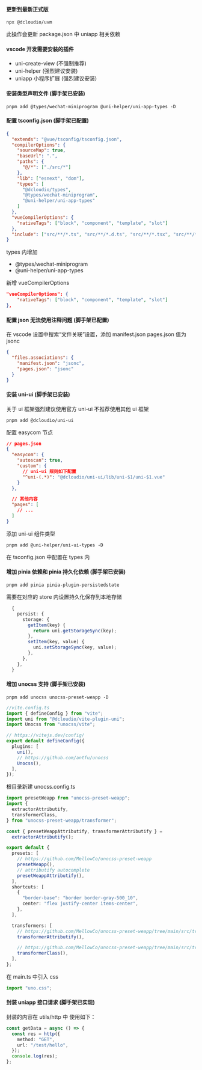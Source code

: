 #### 更新到最新正式版

```
npx @dcloudio/uvm
```

此操作会更新 package.json 中 uniapp 相关依赖

#### vscode 开发需要安装的插件

- uni-create-view (不强制推荐)
- uni-helper (强烈建议安装)
- uniapp 小程序扩展 (强烈建议安装)

#### 安装类型声明文件 (脚手架已安装)

```
pnpm add @types/wechat-miniprogram @uni-helper/uni-app-types -D
```

#### 配置 tsconfig.json (脚手架已配置)

```json
{
  "extends": "@vue/tsconfig/tsconfig.json",
  "compilerOptions": {
    "sourceMap": true,
    "baseUrl": ".",
    "paths": {
      "@/*": ["./src/*"]
    },
    "lib": ["esnext", "dom"],
    "types": [
      "@dcloudio/types",
      "@types/wechat-miniprogram",
      "@uni-helper/uni-app-types"
    ]
  },
  "vueCompilerOptions": {
    "nativeTags": ["block", "component", "template", "slot"]
  },
  "include": ["src/**/*.ts", "src/**/*.d.ts", "src/**/*.tsx", "src/**/*.vue"]
}
```

types 内增加

- @types/wechat-miniprogram
- @uni-helper/uni-app-types

新增 vueCompilerOptions

```json
"vueCompilerOptions": {
    "nativeTags": ["block", "component", "template", "slot"]
},
```

#### 配置 json 无法使用注释问题 (脚手架已配置)

在 vscode 设置中搜索“文件关联”设置，添加 manifest.json pages.json 值为 jsonc

```json
{
  "files.associations": {
    "manifest.json": "jsonc",
    "pages.json": "jsonc"
  }
}
```

#### 安装 uni-ui (脚手架已安装)

关于 ui 框架强烈建议使用官方 uni-ui 不推荐使用其他 ui 框架

```
pnpm add @dcloudio/uni-ui
```

配置 easycom 节点

```json
// pages.json
{
  "easycom": {
    "autoscan": true,
    "custom": {
      // uni-ui 规则如下配置
      "^uni-(.*)": "@dcloudio/uni-ui/lib/uni-$1/uni-$1.vue"
    }
  },

  // 其他内容
  "pages": [
    // ...
  ]
}
```

添加 uni-ui 组件类型

```
pnpm add @uni-helper/uni-ui-types -D
```

在 tsconfig.json 中配置在 types 内

#### 增加 pinia 依赖和 pinia 持久化依赖 (脚手架已安装)

```
pnpm add pinia pinia-plugin-persistedstate
```

需要在对应的 store 内设置持久化保存到本地存储

```ts
  {
    persist: {
      storage: {
        getItem(key) {
          return uni.getStorageSync(key);
        },
        setItem(key, value) {
          uni.setStorageSync(key, value);
        },
      },
    },
  }
```

#### 增加 unocss 支持 (脚手架已安装)

```
pnpm add unocss unocss-preset-weapp -D
```

```ts
//vite.config.ts
import { defineConfig } from "vite";
import uni from "@dcloudio/vite-plugin-uni";
import Unocss from "unocss/vite";

// https://vitejs.dev/config/
export default defineConfig({
  plugins: [
    uni(),
    // https://github.com/antfu/unocss
    Unocss(),
  ],
});
```

根目录新建 unocss.config.ts

```ts
import presetWeapp from "unocss-preset-weapp";
import {
  extractorAttributify,
  transformerClass,
} from "unocss-preset-weapp/transformer";

const { presetWeappAttributify, transformerAttributify } =
  extractorAttributify();

export default {
  presets: [
    // https://github.com/MellowCo/unocss-preset-weapp
    presetWeapp(),
    // attributify autocomplete
    presetWeappAttributify(),
  ],
  shortcuts: [
    {
      "border-base": "border border-gray-500_10",
      center: "flex justify-center items-center",
    },
  ],

  transformers: [
    // https://github.com/MellowCo/unocss-preset-weapp/tree/main/src/transformer/transformerAttributify
    transformerAttributify(),

    // https://github.com/MellowCo/unocss-preset-weapp/tree/main/src/transformer/transformerClass
    transformerClass(),
  ],
};
```

在 main.ts 中引入 css

```ts
import "uno.css";
```

#### 封装 uniapp 接口请求 (脚手架已实现)

封装的内容在 utils/http 中
使用如下：

```ts
const getData = async () => {
  const res = http({
    method: "GET",
    url: "/test/hello",
  });
  console.log(res);
};
```
